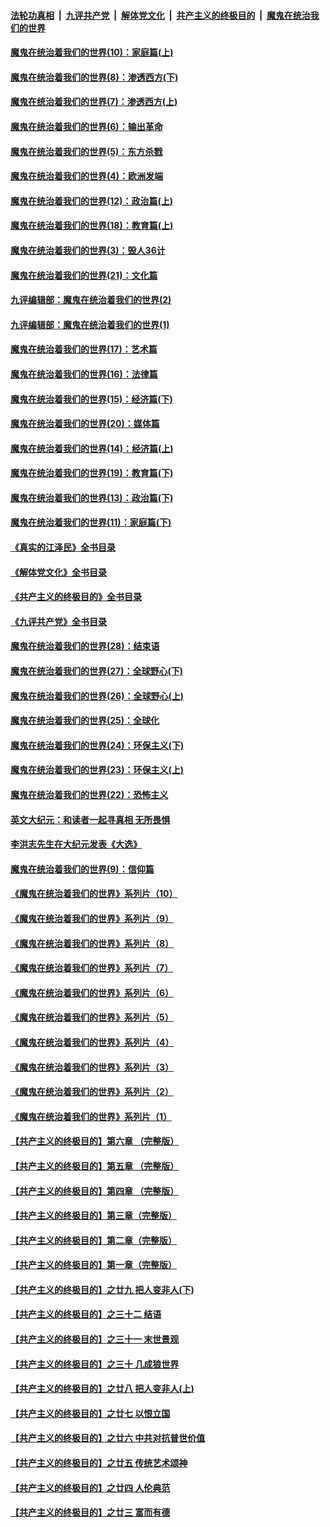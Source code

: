 ####  [法轮功真相](../../../../basic/blob/master/README.md?t=11101431) &nbsp;|&nbsp; [九评共产党](../../../../9ping.md/blob/master/README.md?t=11101431) &nbsp;|&nbsp; [解体党文化](../../../../jtdwh.md/blob/master/README.md?t=11101431)  &nbsp;|&nbsp; [共产主义的终极目的](../../../../gczydzjmd.md/blob/master/README.md?t=11101431) &nbsp;|&nbsp; [魔鬼在统治我们的世界](../../../../mgztzwmdsj.md/blob/master/README.md?t=11101431) 

#### [魔鬼在统治着我们的世界(10)：家庭篇(上)](../pages/nsc422/n10435448.md?t=11101431) 

#### [魔鬼在统治着我们的世界(8)：渗透西方(下)](../pages/nsc422/n10429603.md?t=11101431) 

#### [魔鬼在统治着我们的世界(7)：渗透西方(上)](../pages/nsc422/n10426013.md?t=11101431) 

#### [魔鬼在统治着我们的世界(6)：输出革命](../pages/nsc422/n10421536.md?t=11101431) 

#### [魔鬼在统治着我们的世界(5)：东方杀戮](../pages/nsc422/n10417707.md?t=11101431) 

#### [魔鬼在统治着我们的世界(4)：欧洲发端](../pages/nsc422/n10414890.md?t=11101431) 

#### [魔鬼在统治着我们的世界(12)：政治篇(上)](../pages/nsc422/n10444576.md?t=11101431) 

#### [魔鬼在统治着我们的世界(18)：教育篇(上)](../pages/nsc422/n10526970.md?t=11101431) 

#### [魔鬼在统治着我们的世界(3)：毁人36计](../pages/nsc422/n10411583.md?t=11101431) 

#### [魔鬼在统治着我们的世界(21)：文化篇](../pages/nsc422/n10597706.md?t=11101431) 

#### [九评编辑部：魔鬼在统治着我们的世界(2)](../pages/nsc422/n10410036.md?t=11101431) 

#### [九评编辑部：魔鬼在统治着我们的世界(1)](../pages/nsc422/n10406825.md?t=11101431) 

#### [魔鬼在统治着我们的世界(17)：艺术篇](../pages/nsc422/n10499093.md?t=11101431) 

#### [魔鬼在统治着我们的世界(16)：法律篇](../pages/nsc422/n10485969.md?t=11101431) 

#### [魔鬼在统治着我们的世界(15)：经济篇(下)](../pages/nsc422/n10469975.md?t=11101431) 

#### [魔鬼在统治着我们的世界(20)：媒体篇](../pages/nsc422/n10586579.md?t=11101431) 

#### [魔鬼在统治着我们的世界(14)：经济篇(上)](../pages/nsc422/n10457370.md?t=11101431) 

#### [魔鬼在统治着我们的世界(19)：教育篇(下)](../pages/nsc422/n10564808.md?t=11101431) 

#### [魔鬼在统治着我们的世界(13)：政治篇(下)](../pages/nsc422/n10448270.md?t=11101431) 

#### [魔鬼在统治着我们的世界(11)：家庭篇(下)](../pages/nsc422/n10440961.md?t=11101431) 

#### [《真实的江泽民》全书目录](../pages/nsc422/n13721399.md?t=11101431) 

#### [《解体党文化》全书目录](../pages/nsc422/n13721157.md?t=11101431) 

#### [《共产主义的终极目的》全书目录](../pages/nsc422/n13721048.md?t=11101431) 

#### [《九评共产党》全书目录](../pages/nsc422/n13708085.md?t=11101431) 

#### [魔鬼在统治着我们的世界(28)：结束语](../pages/nsc422/n10936246.md?t=11101431) 

#### [魔鬼在统治着我们的世界(27)：全球野心(下)](../pages/nsc422/n10928319.md?t=11101431) 

#### [魔鬼在统治着我们的世界(26)：全球野心(上)](../pages/nsc422/n10900318.md?t=11101431) 

#### [魔鬼在统治着我们的世界(25)：全球化](../pages/nsc422/n10788205.md?t=11101431) 

#### [魔鬼在统治着我们的世界(24)：环保主义(下)](../pages/nsc422/n10695307.md?t=11101431) 

#### [魔鬼在统治着我们的世界(23)：环保主义(上)](../pages/nsc422/n10688613.md?t=11101431) 

#### [魔鬼在统治着我们的世界(22)：恐怖主义](../pages/nsc422/n10614727.md?t=11101431) 

#### [英文大纪元：和读者一起寻真相 无所畏惧](../pages/nsc422/n12542027.md?t=11101431) 

#### [李洪志先生在大纪元发表《大选》](../pages/nsc422/n12534746.md?t=11101431) 

#### [魔鬼在统治着我们的世界(9)：信仰篇](../pages/nsc422/n10432159.md?t=11101431) 

#### [《魔鬼在统治着我们的世界》系列片（10）](../pages/nsc422/n12292670.md?t=11101431) 

#### [《魔鬼在统治着我们的世界》系列片（9）](../pages/nsc422/n12290859.md?t=11101431) 

#### [《魔鬼在统治着我们的世界》系列片（8）](../pages/nsc422/n12287445.md?t=11101431) 

#### [《魔鬼在统治着我们的世界》系列片（7）](../pages/nsc422/n12283425.md?t=11101431) 

#### [《魔鬼在统治着我们的世界》系列片（6）](../pages/nsc422/n12282314.md?t=11101431) 

#### [《魔鬼在统治着我们的世界》系列片（5）](../pages/nsc422/n12281419.md?t=11101431) 

#### [《魔鬼在统治着我们的世界》系列片（4）](../pages/nsc422/n12274024.md?t=11101431) 

#### [《魔鬼在统治着我们的世界》系列片（3）](../pages/nsc422/n12271322.md?t=11101431) 

#### [《魔鬼在统治着我们的世界》系列片（2）](../pages/nsc422/n12269049.md?t=11101431) 

#### [《魔鬼在统治着我们的世界》系列片（1）](../pages/nsc422/n12267575.md?t=11101431) 

#### [【共产主义的终极目的】第六章 （完整版）](../pages/nsc422/n11428913.md?t=11101431) 

#### [【共产主义的终极目的】第五章 （完整版）](../pages/nsc422/n11428912.md?t=11101431) 

#### [【共产主义的终极目的】第四章 （完整版）](../pages/nsc422/n11428907.md?t=11101431) 

#### [【共产主义的终极目的】第三章（完整版）](../pages/nsc422/n11428848.md?t=11101431) 

#### [【共产主义的终极目的】第二章（完整版）](../pages/nsc422/n11428831.md?t=11101431) 

#### [【共产主义的终极目的】第一章（完整版）](../pages/nsc422/n11417651.md?t=11101431) 

#### [【共产主义的终极目的】之廿九 把人变非人(下)](../pages/nsc422/n11344140.md?t=11101431) 

#### [【共产主义的终极目的】之三十二 结语](../pages/nsc422/n11360535.md?t=11101431) 

#### [【共产主义的终极目的】之三十一 末世景观](../pages/nsc422/n11351129.md?t=11101431) 

#### [【共产主义的终极目的】之三十 几成狼世界](../pages/nsc422/n11348280.md?t=11101431) 

#### [【共产主义的终极目的】之廿八 把人变非人(上)](../pages/nsc422/n11340492.md?t=11101431) 

#### [【共产主义的终极目的】之廿七 以恨立国](../pages/nsc422/n11336944.md?t=11101431) 

#### [【共产主义的终极目的】之廿六 中共对抗普世价值](../pages/nsc422/n11324785.md?t=11101431) 

#### [【共产主义的终极目的】之廿五 传统艺术颂神](../pages/nsc422/n11296396.md?t=11101431) 

#### [【共产主义的终极目的】之廿四 人伦典范](../pages/nsc422/n11296397.md?t=11101431) 

#### [【共产主义的终极目的】之廿三 富而有德](../pages/nsc422/n11283598.md?t=11101431) 

